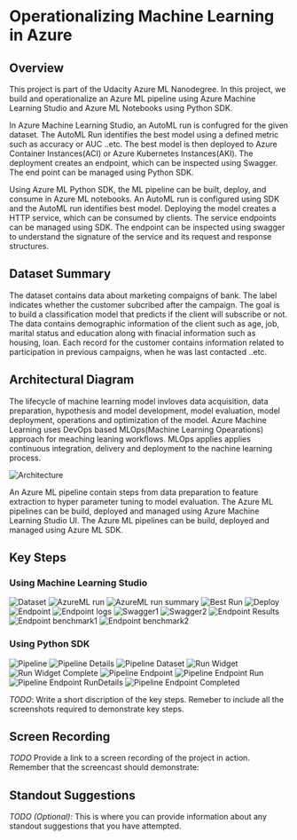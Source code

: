 # Operationalizing Machine Learning in Azure
## Overview
This project is part of the Udacity Azure ML Nanodegree. In this project, we build and operationalize an Azure ML pipeline using Azure Machine Learning Studio and Azure ML Notebooks using Python SDK. 

In Azure Machine Learning Studio, an AutoML run is confugred for the given dataset. The AutoML Run identifies the best model using a defined metric such as accuracy or AUC ..etc. The best model is then deployed to Azure Container Instances(ACI) or Azure Kubernetes Instances(AKI). The deployment creates an endpoint, which can be inspected using Swagger. The end point can be managed using Python SDK. 

Using Azure ML Python SDK, the ML pipeline can be built, deploy, and consume in Azure ML notebooks. An AutoML run is configured using SDK and the AutoML run identifies best model. Deploying the model creates a HTTP service, which can be consumed by clients. The service endpoints can be managed using SDK. The endpoint can be inspected using swagger to understand the signature of the service and its request and response structures.

## Dataset Summary
The dataset contains data about marketing compaigns of bank. The label indicates whether the customer subcribed after the campaign. The goal is to build a classification model that predicts if the client will subscribe or not.  The data contains demographic information of the client such as age, job, marital status and education along with finacial information such as housing, loan. Each record for the customer contains information related to participation in previous campaigns, when he was last contacted ..etc.

## Architectural Diagram
The lifecycle of machine learning model invloves data acquisition, data preparation, hypothesis and model development, model evaluation, model deployment, operations and optimization of the model. Azure Machine Learning uses DevOps based MLOps(Machine Learning Opearations) approach for meaching leaning workflows. MLOps applies applies continuous integration, delivery and deployment to the nachine learning process. 

![Architecture](azureml2_arch.png)

An Azure ML pipeline contain steps from data preparation to feature extraction to hyper parameter tuning to model evaluation. The Azure ML pipelines can be build, deployed and managed using Azure Machine Learning Studio UI. The Azure ML pipelines can be build, deployed and managed using Azure ML SDK.

## Key Steps
### Using Machine Learning Studio

![Dataset](azureml2_dataset.png)
![AzureML run](azureml2_run.png)
![AzureML run summary](azureml2_run_summary.png)
![Best Run](azureml2_bestrun.png)
![Deploy](azureml2_deploy.png)
![Endpoint](azureml2_endpoint.png)
![Endpoint logs](azureml2_endpoint_logs.png)
![Swagger1](azureml2_endpoint_swagger1.png)
![Swagger2](azureml2_endpoint_swagger2.png)
![Endpoint Results](azureml2_endpoint_results.png)
![Endpoint benchmark1](azureml2_endpoint_benchmark1.png)
![Endpoint benchmark2](azureml2_endpoint_benchmark2.png)

### Using Python SDK

![Pipeline](azureml2_nb_pipelines.PNG)
![Pipeline Details](azureml2_nb_pipeline_details.png)
![Pipeline Dataset](azureml2_nb_dataset.png)
![Run Widget](azureml2_nb_runwidget.png)
![Run Widget Complete](azureml2_nb_runwidget_complete.png)
![Pipeline Endpoint](azureml2_nb_endpoint.png)
![Pipeline Endpoint Run](azureml2_nb_endpoint_run.png)
![Pipeline Endpoint RunDetails](azureml2_nb_endpoint_rundetails.png)
![Pipeline Endpoint Completed](azureml2_nb_endpoint_completed.png)

*TODO*: Write a short discription of the key steps. Remeber to include all the screenshots required to demonstrate key steps. 

## Screen Recording
*TODO* Provide a link to a screen recording of the project in action. Remember that the screencast should demonstrate:

## Standout Suggestions
*TODO (Optional):* This is where you can provide information about any standout suggestions that you have attempted.
